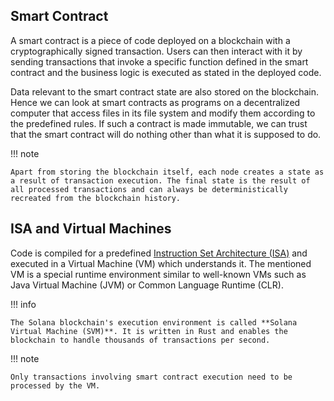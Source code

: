 ## Smart Contract

A smart contract is a piece of code deployed on a blockchain with a cryptographically signed transaction. Users can then interact with it by sending transactions that invoke a specific function defined in the smart contract and the business logic is executed as stated in the deployed code.

Data relevant to the smart contract state are also stored on the blockchain. Hence we can look at smart contracts as programs on a decentralized computer that access files in its file system and modify them according to the predefined rules. If such a contract is made immutable, we can trust that the smart contract will do nothing other than what it is supposed to do.

!!! note

    Apart from storing the blockchain itself, each node creates a state as a result of transaction execution. The final state is the result of all processed transactions and can always be deterministically recreated from the blockchain history.

## ISA and Virtual Machines

Code is compiled for a predefined [Instruction Set Architecture (ISA)](https://en.wikipedia.org/wiki/Instruction_set_architecture) and executed in a Virtual Machine (VM) which understands it. The mentioned VM is a special runtime environment similar to well-known VMs such as Java Virtual Machine (JVM) or Common Language Runtime (CLR).

!!! info

    The Solana blockchain's execution environment is called **Solana Virtual Machine (SVM)**. It is written in Rust and enables the blockchain to handle thousands of transactions per second.

!!! note

    Only transactions involving smart contract execution need to be processed by the VM.
